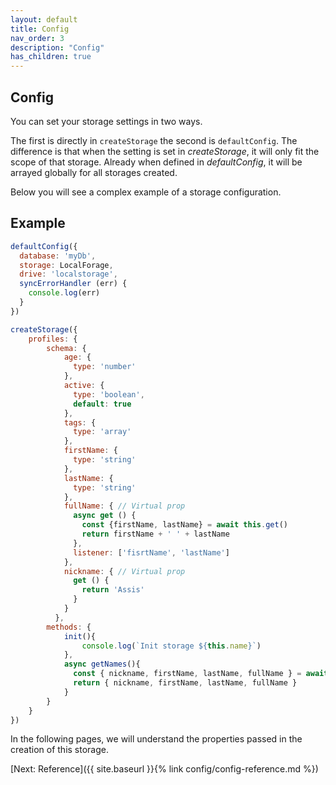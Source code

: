 ```yaml
---
layout: default
title: Config
nav_order: 3
description: "Config"
has_children: true
---
```


## Config

You can set your storage settings in two ways.

The first is directly in `createStorage` the second is `defaultConfig`.
The difference is that when the setting is set in *createStorage*,
it will only fit the scope of that storage. Already when defined
in *defaultConfig*, it will be arrayed globally for all storages
created.

Below you will see a complex example of a storage configuration.

## Example
```javascript
defaultConfig({
  database: 'myDb',
  storage: LocalForage,
  drive: 'localstorage',
  syncErrorHandler (err) {
    console.log(err)
  }   
})

createStorage({
    profiles: {
        schema: {
            age: {
              type: 'number'
            },
            active: {
              type: 'boolean',
              default: true
            },
            tags: {
              type: 'array'
            },
            firstName: {
              type: 'string'
            },
            lastName: {
              type: 'string'
            },
            fullName: { // Virtual prop
              async get () {
                const {firstName, lastName} = await this.get()
                return firstName + ' ' + lastName
              },
              listener: ['fisrtName', 'lastName']
            },
            nickname: { // Virtual prop
              get () {
                return 'Assis'
              }
            }
          },
        methods: {
            init(){
                console.log(`Init storage ${this.name}`)
            },
            async getNames(){
              const { nickname, firstName, lastName, fullName } = await this.get()
              return { nickname, firstName, lastName, fullName }
            }
        }
    }
})
```

In the following pages, we will understand the properties passed in the creation of this storage.

[Next: Reference]({{ site.baseurl }}{% link config/config-reference.md %})

